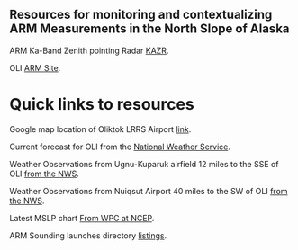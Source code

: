 Resources for monitoring and contextualizing ARM Measurements in the North Slope of Alaska 
------------------------------------------------------------------------------------------

ARM Ka-Band Zenith pointing Radar [KAZR](http://www.arm.gov/instruments/kazr "link").

OLI [ARM Site](http://www.arm.gov/sites/amf/oli/ "link").

Quick links to resources
========================


Google map location of Oliktok LRRS Airport
[link](https://www.google.com/maps/place/Oliktok+LRRS+Airport/@70.4994444,-149.8794444,10z/data=!4m5!3m4!1s0x0:0x2c6b18d59978b4c3!8m2!3d70.4994444!4d-149.8794444
"OLI").

Current forecast for OLI from the [National Weather Service](http://forecast.weather.gov/MapClick.php?lon=-149.85509287064073&lat=70.48565530928585#.V08o62YTK74 "click for forecast").

Weather Observations from Ugnu-Kuparuk airfield 12 miles to the SSE of OLI [from the NWS](http://w1.weather.gov/data/obhistory/PAKU.html "Click").

Weather Observations from Nuiqsut Airport 40 miles to the SW of OLI [from the NWS](http://w1.weather.gov/data/obhistory/PAQT.html "Click").

Latest MSLP chart [From WPC at NCEP](http://www.wpc.ncep.noaa.gov/sfc/namaksfcwbg.gif "CLick"). 

ARM Sounding launches directory [listings](http://plot.dmf.arm.gov/PLOTS/OLI/olisondewnpn/ "click").

